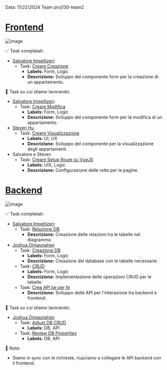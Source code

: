 Data: 11/22/2024 Team proj130-team2

# [Frontend](https://github.com/orgs/project-bnb/projects/1/views/2)
![image](https://github.com/user-attachments/assets/47303c5c-6175-49ec-8e83-a4ee92fcbc96)

✅ Task completati:
- [Salvatore Impellizeri](https://github.com/salvatore-impellizzeri):
    - Task: [Creare Creazione](https://github.com/orgs/project-bnb/projects/1/views/2?pane=issue&itemId=88144069&issue=project-bnb%7CBoolBnB-front%7C17) 
      - **Labels:** Form, Logic
      - **Descrizione:** Sviluppo del componente form per la creazione di un appartamento.

🔄 Task su cui stiamo lavorando:
- [Salvatore Impellizeri](https://github.com/salvatore-impellizzeri):
    - Task: [Creare Modifica](https://github.com/orgs/project-bnb/projects/1/views/2?pane=issue&itemId=88144068&issue=project-bnb%7CBoolBnB-front%7C18) 
      - **Labels:** Form, Logic
      - **Descrizione:** Sviluppo del componente form per la modifica di un appartamento.
- [Steven Hu](https://github.com/surefire-hu)
    - Task: [Creare Visualizzazione](https://github.com/orgs/project-bnb/projects/1/views/2?pane=issue&itemId=88144071&issue=project-bnb%7CBoolBnB-front%7C16) 
      - **Labels:** UI, UX
      - **Descrizione:** Sviluppo del componente per la visualizzazione degli appartamenti.
- Salvatore e Steven
    - Task: [Creare Setup Route su VueJS](https://github.com/orgs/project-bnb/projects/1?pane=issue&itemId=88144066&issue=project-bnb%7CBoolBnB-front%7C20) 
      - **Labels:** UIX, Logic
      - **Descrizione:** Configurazione delle rotte per le pagine.

# [Backend](https://github.com/orgs/project-bnb/projects/3)
![image](https://github.com/user-attachments/assets/39345a36-9086-437f-b29c-79616641c00a)


✅ Task completati:
- [Salvatore Impellizeri](https://github.com/salvatore-impellizzeri):
    - Task: [Relazione DB](https://github.com/project-bnb/laravel-db-bnb/issues/3)
      - **Descrizione:** Creazione delle relazioni tra le tabelle nel diagramma.
- [Joshua Dimaunahan](https://github.com/MindfulLearner)
    - Task: [Creazione DB](https://github.com/orgs/project-bnb/projects/3/views/2?pane=issue&itemId=88144070&issue=project-bnb%7CBoolBnB-back%7C1) 
      - **Labels:** Form, Logic
      - **Descrizione:** Creazione del database con le tabelle necessarie.
    - Task: [CRUD](https://github.com/orgs/project-bnb/projects/3/views/2?pane=issue&itemId=88144073&issue=project-bnb%7CBoolBnB-back%7C1) 
      - **Labels:** Form, Logic
      - **Descrizione:** Implementazione delle operazioni CRUD per le tabelle.
    - Task: [Crea API be per fe](https://github.com/orgs/project-bnb/projects/3/views/3?pane=issue&itemId=88287980&issue=project-bnb%7Claravel-db-bnb%7C7)
      - **Descrizione:** Sviluppo delle API per l'interazione tra backend e frontend.

🔄 Task su cui stiamo lavorando:
- [Joshua Dimaunahan](https://github.com/MindfulLearner)
    - Task: [Adjust DB CRUD](https://github.com/orgs/project-bnb/projects/3/views/3?pane=issue&itemId=88187180&issue=project-bnb%7Claravel-db-bnb%7C4) 
      - **Labels:** DB, API
    - Task: [Review DB Properties](https://github.com/orgs/project-bnb/projects/3/views/3?pane=issue&itemId=88286956&issue=project-bnb%7Claravel-db-bnb%7C6) 
      - **Labels:** DB, API

📌 Note:
- Siamo in sync con le richieste, riusciamo a collegare le API backend con il frontend.
